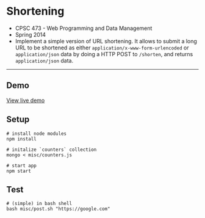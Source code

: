 # Shortening

* CPSC 473 - Web Programming and Data Management
* Spring 2014
* Implement a simple version of URL shortening. It allows to submit a long URL to be shortened as either `application/x-www-form-urlencoded` or `application/json` data by doing a HTTP POST to `/shorten`, and returns `application/json` data.

---

## Demo

[View live demo](https://cpsc-473-shorterning.herokuapp.com)

## Setup

```
# install node modules
npm install

# initalize `counters` collection
mongo < misc/counters.js

# start app
npm start
```

## Test

```
# (simple) in bash shell
bash misc/post.sh "https://google.com"
```
